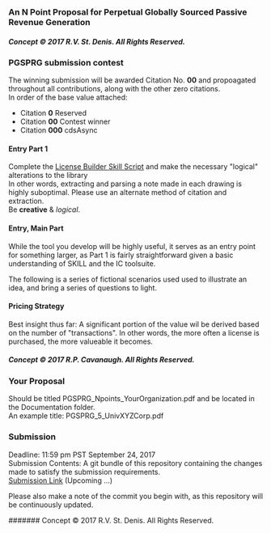 ### An N Point Proposal for Perpetual Globally Sourced Passive Revenue Generation
#####  Concept © 2017 R.V. St. Denis. All Rights Reserved.

### PGSPRG submission contest
The winning submission will be awarded Citation No. **00** and propoagated throughout all contributions, along with the other zero citations.  
In order of the base value attached:  
- Citation **0** Reserved  
- Citation **00** Contest winner  
- Citation **000** cdsAsync  

#### Entry Part 1
Complete the [License Builder Skill Script](../Skill/Open/buildLicense.il) and make the necessary "logical" alterations to the library  
In other words, extracting and parsing a note made in each drawing is highly suboptimal. Please use an alternate method of citation and extraction.  
Be **creative** & *logical*.  

#### Entry, Main Part
While the tool you develop will be highly useful, it serves as an entry point for something larger, as Part 1 is fairly straightforward given a basic understanding of SKILL and the IC toolsuite.  

The following is a series of fictional scenarios used used to illustrate an idea, and bring a series of questions to light. 

#### Pricing Strategy
Best insight thus far: A significant portion of the value wil be derived based on the number of "transactions". In other words, the more often a license is purchased, the more valueable it becomes.  
#####  Concept © 2017 R.P. Cavanaugh. All Rights Reserved.

### Your Proposal
Should be titled PGSPRG_Npoints_YourOrganization.pdf and be located in the Documentation folder.  
An example title: PGSPRG_5_UnivXYZCorp.pdf  

### Submission
Deadline: 11:59 pm PST September 24, 2017  
Submission Contents: A git bundle of this repository containing the changes made to satisfy the submission requirements.  
[Submission Link]()  (Upcoming ...)

Please also make a note of the commit you begin with, as this repository will be continuously updated.  

#######  Concept © 2017 R.V. St. Denis. All Rights Reserved.

